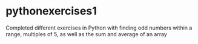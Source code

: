 # pythonexercises1
Completed different exercises in Python with finding odd numbers within a range, multiples of 5, as well as the sum and average of an array

